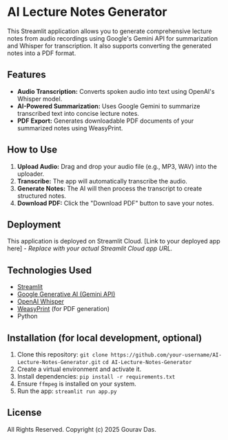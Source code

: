 # AI Lecture Notes Generator

This Streamlit application allows you to generate comprehensive lecture notes from audio recordings using Google's Gemini API for summarization and Whisper for transcription. It also supports converting the generated notes into a PDF format.

## Features

* **Audio Transcription:** Converts spoken audio into text using OpenAI's Whisper model.
* **AI-Powered Summarization:** Uses Google Gemini to summarize transcribed text into concise lecture notes.
* **PDF Export:** Generates downloadable PDF documents of your summarized notes using WeasyPrint.

## How to Use

1.  **Upload Audio:** Drag and drop your audio file (e.g., MP3, WAV) into the uploader.
2.  **Transcribe:** The app will automatically transcribe the audio.
3.  **Generate Notes:** The AI will then process the transcript to create structured notes.
4.  **Download PDF:** Click the "Download PDF" button to save your notes.

## Deployment

This application is deployed on Streamlit Cloud.
[Link to your deployed app here] - *Replace with your actual Streamlit Cloud app URL.*

## Technologies Used

* [Streamlit](https://streamlit.io/)
* [Google Generative AI (Gemini API)](https://ai.google.dev/)
* [OpenAI Whisper](https://github.com/openai/whisper)
* [WeasyPrint](https://weasyprint.org/) (for PDF generation)
* Python

## Installation (for local development, optional)

1.  Clone this repository:
    `git clone https://github.com/your-username/AI-Lecture-Notes-Generator.git`
    `cd AI-Lecture-Notes-Generator`
2.  Create a virtual environment and activate it.
3.  Install dependencies:
    `pip install -r requirements.txt`
4.  Ensure `ffmpeg` is installed on your system.
5.  Run the app:
    `streamlit run app.py`

## License

All Rights Reserved. Copyright (c) 2025 Gourav Das.
